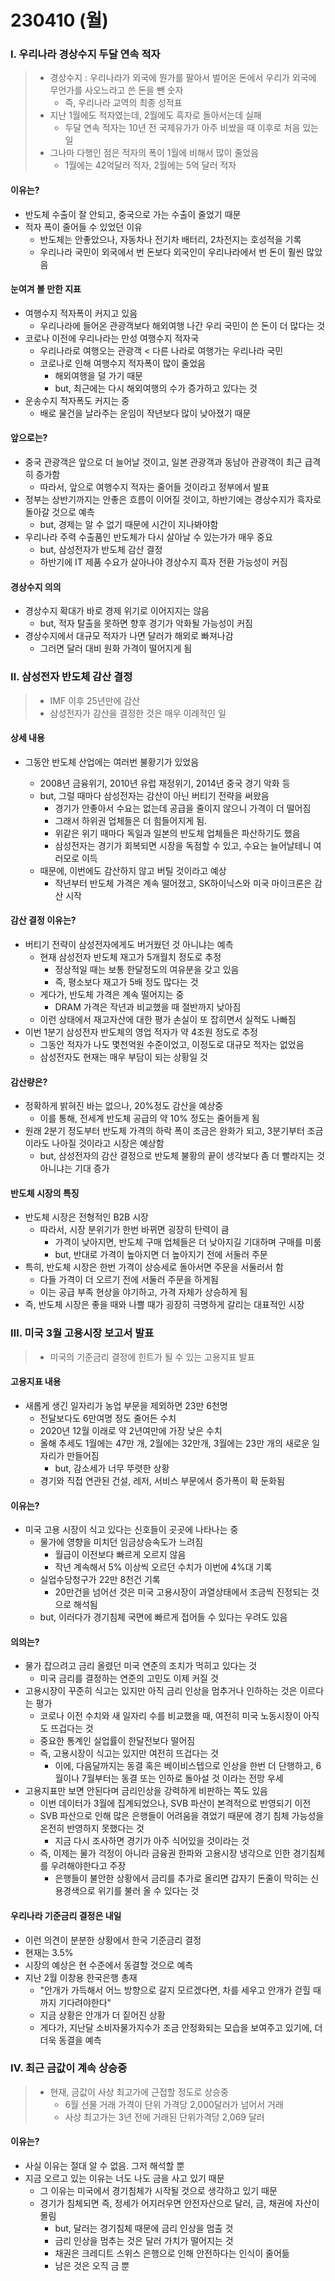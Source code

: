 # 230410 (월)



### Ⅰ. 우리나라 경상수지 두달 연속 적자

> - 경상수지 : 우리나라가 외국에 뭔가를 팔아서 벌어온 돈에서 우리가 외국에 무언가를 사오느라고 쓴 돈을 뺀 숫자
>   - 즉, 우리나라 교역의 최종 성적표
> - 지난 1월에도 적자였는데, 2월에도 흑자로 돌아서는데 실패
>   - 두달 연속 적자는 10년 전 국제유가가 아주 비쌌을 때 이후로 처음 있는 일
> - 그나마 다행인 점은 적자의 폭이 1월에 비해서 많이 줄었음
>   - 1월에는 42억달러 적자, 2월에는 5억 달러 적자



#### 이유는?

- 반도체 수출이 잘 안되고, 중국으로 가는 수출이 줄었기 때문
- 적자 폭이 줄어들 수 있었던 이유
  - 반도체는 안좋았으나, 자동차나 전기차 배터리, 2차전지는 호성적을 기록
  - 우리나라 국민이 외국에서 번 돈보다 외국인이 우리나라에서 번 돈이 훨씬 많았음

#### 눈여겨 볼 만한 지표

- 여행수지 적자폭이 커지고 있음
  - 우리나라에 들어온 관광객보다 해외여행 나간 우리 국민이 쓴 돈이 더 많다는 것
- 코로나 이전에 우리나라는 만성 여행수지 적자국
  - 우리나라로 여행오는 관광객 < 다른 나라로 여행가는 우리나라 국민
  - 코로나로 인해 여행수지 적자폭이 많이 줄었음
    - 해외여행을 덜 가기 때문
    - but, 최근에는 다시 해외여행의 수가 증가하고 있다는 것
- 운송수지 적자폭도 커지는 중
  - 배로 물건을 날라주는 운임이 작년보다 많이 낮아졌기 때문



#### 앞으로는?

- 중국 관광객은 앞으로 더 늘어날 것이고, 일본 관광객과 동남아 관광객이 최근 급격히 증가함
  - 따라서, 앞으로 여행수지 적자는 줄어들 것이라고 정부에서 발표
- 정부는 상반기까지는 안좋은 흐름이 이어질 것이고, 하반기에는 경상수지가 흑자로 돌아갈 것으로 예측
  - but, 경제는 알 수 없기 때문에 시간이 지나봐야함
- 우리나라 주력 수출품인 반도체가 다시 살아날 수 있는가가 매우 중요
  - but, 삼성전자가 반도체 감산 결정
  - 하반기에 IT 제품 수요가 살아나야 경상수지 흑자 전환 가능성이 커짐



#### 경상수지 의의

- 경상수지 확대가 바로 경제 위기로 이어지지는 않음
  - but, 적자 탈출을 못하면 향후 경기가 악화될 가능성이 커짐
- 경상수지에서 대규모 적자가 나면 달러가 해외로 빠져나감
  - 그러면 달러 대비 원화 가격이 떨어지게 됨



### Ⅱ. 삼성전자 반도체 감산 결정

> - IMF 이후 25년만에 감산
> - 삼성전자가 감산을 결정한 것은 매우 이례적인 일



#### 상세 내용

- 그동안 반도체 산업에는 여러번 불황기가 있었음

  - 2008년 금융위기, 2010년 유럽 재정위기, 2014년 중국 경기 악화 등
  - but, 그럴 때마다 삼성전자는 감산이 아닌 버티기 전략을 써왔음
    - 경기가 안좋아서 수요는 없는데 공급을 줄이지 않으니 가격이 더 떨어짐
    - 그래서 하위권 업체들은 더 힘들어지게 됨.
    - 위같은 위기 때마다 독일과 일본의 반도체 업체들은 파산하기도 했음
    - 삼성전자는 경기가 회복되면 시장을 독점할 수 있고, 수요는 늘어날테니 여러모로 이득
  - 때문에, 이번에도 감산하지 않고 버틸 것이라고 예상
    - 작년부터 반도체 가격은 계속 떨어졌고, SK하이닉스와 미국 마이크론은 감산 시작

  

#### 감산 결정 이유는?

- 버티기 전략이 삼성전자에게도 버거웠던 것 아니냐는 예측
  - 현재 삼성전자 반도체 재고가 5개월치 정도로 추정
    - 정상적일 때는 보통 한달정도의 여유분을 갖고 있음
    - 즉, 평소보다 재고가 5배 정도 많다는 것
  - 게다가, 반도체 가격은 계속 떨어지는 중
    - DRAM 가격은 작년과 비교했을 때 절반까지 낮아짐
  - 이런 상태에서 재고자산에 대한 평가 손실이 또 잡히면서 실적도 나빠짐
- 이번 1분기 삼성전자 반도체의 영업 적자가 약 4조원 정도로 추정
  - 그동안 적자가 나도 몇천억원 수준이었고, 이정도로 대규모 적자는 없었음
  - 삼성전자도 현재는 매우 부담이 되는 상황일 것



#### 감산량은?

- 정확하게 밝혀진 바는 없으나, 20%정도 감산을 예상중
  - 이를 통해, 전세계 반도체 공급의 약 10% 정도는 줄어들게 됨
- 원래 2분기 정도부터 반도체 가격의 하락 폭이 조금은 완화가 되고, 3분기부터 조금이라도 나아질 것이라고 시장은 예상함
  - but, 삼성전자의 감산 결정으로 반도체 불황의 끝이 생각보다 좀 더 빨라지는 것 아니냐는 기대 증가



#### 반도체 시장의 특징

- 반도체 시장은 전형적인 B2B 시장
  - 따라서, 시장 분위기가 한번 바뀌면 굉장히 탄력이 큼
    - 가격이 낮아지면, 반도체 구매 업체들은 더 낮아지길 기대하며 구매를 미룸
    - but, 반대로 가격이 높아지면 더 높아지기 전에 서둘러 주문
- 특히, 반도체 시장은 한번 가격이 상승세로 돌아서면 주문을 서둘러서 함
  - 다들 가격이 더 오르기 전에 서둘러 주문을 하게됨
  - 이는 공급 부족 현상을 야기하고, 가격 자체가 상승하게 됨
- 즉, 반도체 시장은 좋을 때와 나쁠 때가 굉장히 극명하게 갈리는 대표적인 시장





### Ⅲ. 미국 3월 고용시장 보고서 발표

> - 미국의 기준금리 결정에 힌트가 될 수 있는 고용지표 발표



#### 고용지표 내용

- 새롭게 생긴 일자리가 농업 부문을 제외하면 23만 6천명
  - 전달보다도 6만여명 정도 줄어든 수치
  - 2020년 12월 이래로 약 2년여만에 가장 낮은 수치
  - 올해 추세도 1월에는 47만 개, 2월에는 32만개, 3월에는 23만 개의 새로운 일자리가 만들어짐
    - but, 감소세가 너무 뚜렷한 상황
  - 경기와 직접 연관된 건설, 레저, 서비스 부문에서 증가폭이 확 둔화됨



#### 이유는?

- 미국 고용 시장이 식고 있다는 신호들이 곳곳에 나타나는 중
  - 물가에 영향을 미치던 임금상승속도가 느려짐
    - 월급이 이전보다 빠르게 오르지 않음
    - 작년 계속해서 5% 이상씩 오르던 수치가 이번에 4%대 기록
  - 실업수당청구가 22만 8천건 기록
    - 20만건을 넘어선 것은 미국 고용시장이 과열상태에서 조금씩 진정되는 것으로 해석됨
  - but, 이러다가 경기침체 국면에 빠르게 접어들 수 있다는 우려도 있음



#### 의의는?

- 물가 잡으려고 금리 올렸던 미국 연준의 조치가 먹히고 있다는 것
  - 미국 금리를 결정하는 연준의 고민도 이제 커질 것
- 고용시장이 꾸준히 식고는 있지만 아직 금리 인상을 멈추거나 인하하는 것은 이르다는 평가
  - 코로나 이전 수치와 새 일자리 수를 비교했을 때, 여전히 미국 노동시장이 아직도 뜨겁다는 것
  - 중요한 통계인 실업률이 한달전보다 떨어짐
  - 즉, 고용시장이 식고는 있지만 여전히 뜨겁다는 것 
    - 이에, 다음달까지는 동결 혹은 베이비스텝으로 인상을 한번 더 단행하고, 6월이나 7월부터는 동결 또는 인하로 돌아설 것 이라는 전망 우세
- 고용지표만 보면 안된다며 금리인상을 강력하게 비판하는 쪽도 있음
  - 이번 데이터가 3월에 집계되었으나, SVB 파산이 본격적으로 반영되기 이전
  - SVB 파산으로 인해 많은 은행들이 어려움을 겪었기 때문에 경기 침체 가능성을 온전히 반영하지 못했다는 것
    - 지금 다시 조사하면 경기가 아주 식어있을 것이라는 것
  - 즉, 이제는 물가 걱정이 아니라 금융권 한파와 고용시장 냉각으로 인한 경기침체를 우려해야한다고 주장
    - 은행들이 불안한 상황에서 금리를 추가로 올리면 갑자기 돈줄이 막히는 신용경색으로 위기를 불러 올 수 있다는 것



#### 우리나라 기준금리 결정은 내일

- 이런 의견이 분분한 상황에서 한국 기준금리 결정
- 현재는 3.5%
- 시장의 예상은 현 수준에서 동결할 것으로 예측
- 지난 2월 이창용 한국은행 총재
  - "안개가 가득해서 어느 방향으로 갈지 모르겠다면, 차를 세우고 안개가 걷힐 때까지 기다려야한다"
  - 지금 상황은 안개가 더 짙어진 상황
  - 게다가, 지난달 소비자물가지수가 조금 안정화되는 모습을 보여주고 있기에, 더더욱 동결을 예측



### Ⅳ. 최근 금값이 계속 상승중

> - 현재, 금값이 사상 최고가에 근접할 정도로 상승중
>   - 6월 선물 거래 가격이 단위 가격당 2,000달러가 넘어서 거래
>   - 사상 최고가는 3년 전에 거래된 단위가격당 2,069 달러



#### 이유는?

- 사실 이유는 절대 알 수 없음. 그저 해석할 뿐
- 지금 오르고 있는 이유는 너도 나도 금을 사고 있기 때문
  - 그 이유는 미국에서 경기침체가 시작될 것으로 생각하고 있기 때문
  - 경기가 침체되면 즉, 정세가 어지러우면 안전자산으로 달러, 금, 채권에 자산이 몰림
    - but, 달러는 경기침체 때문에 금리 인상을 멈출 것
    - 금리 인상을 멈추는 것은 달러 가치가 떨어지는 것
    - 채권은 크레디트 스위스 은행으로 인해 안전하다는 인식이 줄어듦
    - 남은 것은 오직 금 뿐

